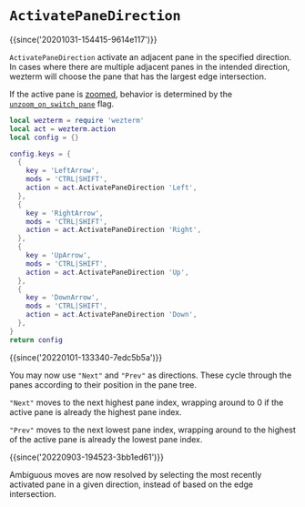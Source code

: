 # `ActivatePaneDirection`

{{since('20201031-154415-9614e117')}}

`ActivatePaneDirection` activate an adjacent pane in the specified direction.
In cases where there are multiple adjacent panes in the intended direction,
wezterm will choose the pane that has the largest edge intersection.

If the active pane is [zoomed](TogglePaneZoomState.md), behavior is determined
by the [`unzoom_on_switch_pane`](../config/unzoom_on_switch_pane.md) flag. 

```lua
local wezterm = require 'wezterm'
local act = wezterm.action
local config = {}

config.keys = {
  {
    key = 'LeftArrow',
    mods = 'CTRL|SHIFT',
    action = act.ActivatePaneDirection 'Left',
  },
  {
    key = 'RightArrow',
    mods = 'CTRL|SHIFT',
    action = act.ActivatePaneDirection 'Right',
  },
  {
    key = 'UpArrow',
    mods = 'CTRL|SHIFT',
    action = act.ActivatePaneDirection 'Up',
  },
  {
    key = 'DownArrow',
    mods = 'CTRL|SHIFT',
    action = act.ActivatePaneDirection 'Down',
  },
}
return config
```

{{since('20220101-133340-7edc5b5a')}}

You may now use `"Next"` and `"Prev"` as directions.  These cycle
through the panes according to their position in the pane tree.

`"Next"` moves to the next highest pane index, wrapping around to 0
if the active pane is already the highest pane index.

`"Prev"` moves to the next lowest pane index, wrapping around to
the highest of the active pane is already the lowest pane index.

{{since('20220903-194523-3bb1ed61')}}

Ambiguous moves are now resolved by selecting the most recently activated pane
in a given direction, instead of based on the edge intersection.
